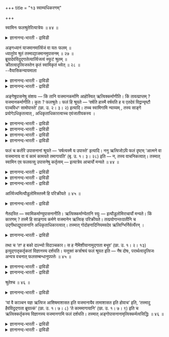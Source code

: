 +++
title = "१३ स्वाम्यधिकरणम्"

+++

स्वामिनः फलश्रुतेरित्यात्रेयः ॥ ४४ ॥  
<details><summary>ज्ञानानन्द-भारती - द्राविडी</summary>

स्वामिन: पलच्रुदेरित्यात्रेय: ॥ ४४ ॥
</details>

अङ्गध्यानं याजमानमार्त्विजं वा यतः फलम् ॥  
ध्यातुरेव श्रुतं तस्माद्याजमानमुपासनम् ॥ २७ ॥  
ब्रूयादेवंविदुद्गातेत्यार्त्विजत्वं स्फुटं श्रुतम् ॥  
क्रीतत्वादृत्विजस्तेन कृतं स्वामिकृतं भवेत् ॥ २८ ॥  
--वैयासिकन्यायमाला

<details><summary>ज्ञानानन्द-भारती - द्राविडी</summary>

अङ्गत्तिऩ् उबासऩै यजमाऩऩ् सॆय्य वेण्डियदा? अल्लदु रित्विक् सॆय्य वेण्डियदा? उबासऩै सॆय्गिऱव ऩुक्के पलऩ् सॊल्लप् पट्टिरुक्किऱदु; आगैयाल् उबासऩै यजमाऩऩ् सॆय्य वेण्डियदु ताऩ्।
</details>

<details><summary>ज्ञानानन्द-भारती - द्राविडी</summary>

"इव्विदम् अऱिन्द उत्कादा सॊल्ल वेण्डुम्" ऎऩ्ऱिरुप्पदिऩाल् रित्विक् ताऩ् सॆय्य वेण्डुमॆऩ्बदु तॆळिवाय् सॊल्लप्पट्टिरुक्किऱदु। रित्विक् (तक्षिऩैयाल्) किरयत्तिऱ्कु वाङ्गप्पट्टुविट्टबडियाल् अवर् सॆय्वदु यजमाऩऩ् सॆय्वदागवे आगुम्।
</details>

अङ्गेषूपासनेषु संशयः — किं तानि यजमानकर्माणि आहोस्वित् ऋत्विक्कर्माणीति। किं तावत्प्राप्तम् ? यजमानकर्माणीति। कुतः ? फलश्रुतेः। फलं हि श्रूयते — ‘वर्षति हास्मै वर्षयति ह य एतदेवं विद्वान्वृष्टौ पञ्चविधꣳ सामोपास्ते’ (छा. उ. २। ३। २) इत्यादि। तच्च स्वामिगामि न्याय्यम् , तस्य साङ्गे प्रयोगेऽधिकृतत्वात् , अधिकृताधिकारत्वाच्च एवंजातीयकस्य ।

<details><summary>ज्ञानानन्द-भारती - द्राविडी</summary>

(अङ्गावबत्त उबासऩङ्गळै यजमाऩऩ् सॆय्यवेण्डुमा अल्लदु रुत्विक्कुगळ् सॆय्य वेण्डुमा ऎऩ्ऱु सन्देहम्। इन्द उबासऩङ्गळुक्कु पलऩ् सॊल्लियिरुप्पदाल् पलऩ् यजमाऩऩैये सेरुमाऩदाल् पयऩैप् पॆऱुगिऱ यजमाऩऩ्दाऩ् उबासऩङ्गळैच् चॆय्य वेण्डुमॆऩ्ऱु पूर्वबक्षम्।
</details>

<details><summary>ज्ञानानन्द-भारती - द्राविडी</summary>

उबासऩत्तुडऩ्गूडिय कर्मावैच् चॆय्वदऱ्काग यजमाऩऩ् रुत्विक्कुगळै विलैक्कु वाङ्गि यिरुप्पदालुम् तियाऩम् सॆय्युम् उत्कादा ऎऩ्ऱु सॊल्लियिरुप्पदालुम् रुत्विक्कुगळ्दाऩ् उबासऩम् सॆय्य वेण्डुम्। यजमाऩऩुक्कागवे रुत्विक्कुगळ् सॆय्गिऱबडियाल् पलऩ् यजमाऩऩुक्कुत्ताऩ् ऎऩ्ऱु सित्तान्दम्)।
</details>

<details><summary>ज्ञानानन्द-भारती - द्राविडी</summary>

अङ्गत्तै आसिरयित्त उबासऩैगळिल्, अवै यजमाऩऩुडैय, कर्माक्कळा, अल्लदु रित्विक्कुगळिऩ् कर्माक्कळा ऎऩ्ऱु संसयम्।
</details>

<details><summary>ज्ञानानन्द-भारती - द्राविडी</summary>

ऎदु एऱ्पडुगिऱदु? यजमाऩऩुडैय कर्माक्कळ् ऎऩ्ऱु। एऩ्? पलऩ् सॊल्लियिरुप्पदाल्, ऎवर् इदै इव्विदम् अऱिन्दवराय् मऴैयाग ऐन्दु विदमाऩ सामत्तै उबासिक्किऱारो अवरुक्कु अवर् विरुप्पप्पडि मऴै पॆय्गिऱदु। मऴै इल्लाद समयत् तिलुम् अवर् वर्षिक्कच्चॆय्गिऱार्। (सान्।II-३-२) ऎऩ्बदु मुदलाऩ पलऩ् सॊल्लप्पट्टिरुक्किऱदु। अदु स्वामिक्कु (यागम् सॆय्गिऱवऩुक्कु) पोगिऱदॆऩ्बदु न्यायम्। अङ्गत्तुडऩ् कूडिय पिरयोगत्तिल् अवऩ् अदिगारम् पॆऱ्ऱवऩायिरुप्पदाल्; इदुबोल् उळ्ळ उबासऩत्तिल्, कर्माविल् अदिगारम् पॆऱ्ऱवऩुक्कु अदिगारमुळ्ळदाल्।
</details>

फलं च कर्तरि उपासनानां श्रूयते — ‘वर्षत्यस्मै य उपास्ते’ इत्यादि। ननु ऋत्विजोऽपि फलं दृष्टम् ‘आत्मने वा यजमानाय वा यं कामं कामयते तमागायति’ (बृ. उ. १। ३। २८) इति — न, तस्य वाचनिकत्वात्। तस्मात् स्वामिन एव फलवत्सु उपासनेषु कर्तृत्वम् — इत्यात्रेय आचार्यो मन्यते ॥ ४४ ॥

<details><summary>ज्ञानानन्द-भारती - द्राविडी</summary>

उबासऩङ्गळै सॊल्लप्पट्टिरुक्किऱदु, पलऩ् सॆय्गिऱवऩुक्कु “ऎवऩ् उबासिक्किऱाऩो अवऩुक्कु वर्षिक्किऱदु” ऎऩ्बदु मुदलियदु।
</details>

<details><summary>ज्ञानानन्द-भारती - द्राविडी</summary>

रित्विक्कुक्कुम् पलऩ् काण्गिऱदे, "तऩक्को, यजमाऩऩुक्को ऎन्द आसैयै विरुम्बुगिऱारो, अदै काऩम् सॆय्गिऱार्" (काऩत्ताल् अदै सादिक्किऱार्) (पिरुहत्। १-३-२८) ऎऩ्ऱु? अप्पडियल्ल, अदु विसेष वसऩत्ताल् एऱ्पडुवदाल्।
</details>

<details><summary>ज्ञानानन्द-भारती - द्राविडी</summary>

आगैयाल् पलऩोडुगूडिय उबासऩङ्गळिल् यजमाऩऩुक्कुत्ताऩ् सॆय्युम् तऩ्मै ऎऩ्ऱु आत्रेय आसार्यार् ऎण्णुगिऱार्।
</details>

आर्त्विज्यमित्यौडुलोमिस्तस्मै हि परिक्रीयते ॥ ४५ ॥  
<details><summary>ज्ञानानन्द-भारती - द्राविडी</summary>

आर्त्विज्यमित्यॆळडुलोमिस्तस्मै हि परिक्रीयदे ॥ ४५ ॥
</details>

नैतदस्ति — स्वामिकर्माण्युपासनानीति। ऋत्विक्कर्माण्येतानि स्युः — इत्यौडुलोमिराचार्यो मन्यते। किं कारणम् ? तस्मै हि साङ्गाय कर्मणे यजमानेन ऋत्विक् परिक्रीयते। तत्प्रयोगान्तःपातीनि च उद्गीथाद्युपासनानि अधिकृताधिकारत्वात्। तस्मात् गोदोहनादिनियमवदेव ऋत्विग्भिर्निर्वर्त्येरन् ।

<details><summary>ज्ञानानन्द-भारती - द्राविडी</summary>

उबासऩङ्गळ् यजमाऩऩुडैय कर्माक्कळ् ऎऩ्ऱ इदु इल्लै; इवै रित्विक्किऩ् कर्माक्कळायिरुक्किऩ् ऱऩ ऎऩ्ऱु ऒळडुलोमि आसार्यार् ऎण्णुगिऱार् ऎऩ्ऩ कारणम्? “अदऱ्काग अल्लवा”, अङ्गत्तोडु कूडिऩ कर्मावुक्काग यजमाऩऩाल् रित्विक् विलैक्कु वाङ्गप्पडु किऱार्। अन्द पिरयोगत्तिऱ्कु उळ्बट्टवैगळे उत्कीदम् मुदलाऩ उबासऩङ्गळ्, अदिगारम् पॆऱ्ऱवरुक्कु अदिगा रमुळ्ळदाल्। आगैयाल् माडु कऱप्पदु मुदलिय नियमत् तैप् पोलवे रित्विक्कुगळाल् सॆय्यप् पड वेण्डुम्।
</details>

तथा च ‘तꣳ ह बको दाल्भ्यो विदाञ्चकार। स ह नैमिशीयानामुद्गाता बभूव’ (छा. उ. १। २। १३) इत्युद्गातृकर्तृकतां विज्ञानस्य दर्शयति। यत्तूक्तं कर्त्राश्रयं फलं श्रूयत इति — नैष दोषः, परार्थत्वादृत्विजः अन्यत्र वचनात् फलसम्बन्धानुपपत्तेः ॥ ४५ ॥

<details><summary>ज्ञानानन्द-भारती - द्राविडी</summary>

अप्पडिये “अदै ताल्बियराऩ पगर् अऱिन्दार्; अवर् नैमिसीयर्गळुक्कु उत्कादावाग इरुन्दार्" (सान्I-।२-१३) ऎऩ्ऱु उबासऩैक्कु उत्कादावै सॆय्गिऱवरायुडैय तऩ्मैयै काट्टुगिऱदु।
</details>

<details><summary>ज्ञानानन्द-भारती - द्राविडी</summary>

पलऩ् सॆय्गिऱवरै आसिरयिक्कुमॆऩ्ऱु ऎदु सॊल्लप्पट्टदो, अदु तोषमल्ल रित्विक् वेऱॊरु वरुडैय पिरयोजऩत्तिऱ्काग इरुप्पदाल्, वसऩम् इल्लादविडङ्गळिल्, अवरुक्कु पलऩुडैय सम्बन्दम् पॊरुन्दाददिऩाल्।
</details>

श्रुतेश्च ॥ ४६ ॥  
<details><summary>ज्ञानानन्द-भारती - द्राविडी</summary>

च्रुदेच्च ॥ ४६ ॥
</details>

‘यां वै काञ्चन यज्ञ ऋत्विज आशिषमाशासत इति यजमानायैव तामाशासत इति होवाच’ इति, ‘तस्मादु हैवंविदुद्गाता ब्रूयात्कं’ (छा. उ. १। ७। ८) ‘ते काममागायानि’ (छा. उ. १। ७। ९) इति च ऋत्विक्कर्तृकस्य विज्ञानस्य यजमानगामि फलं दर्शयति। तस्मात् अङ्गोपासनानामृत्विक्कर्मत्वसिद्धिः ॥ ४६ ॥

<details><summary>ज्ञानानन्द-भारती - द्राविडी</summary>

“यक्ञत्तिल् रित्विक्कुगळ् ऎन्द एदेऩुम् पलऩै पिरार्त्तिक्किऱार्गळो अदै यजमाऩऩुक्कागत् ताऩ् पिरार्त्तिक्किऱार्गळ् ऎऩ्ऱु सॊऩ्ऩार् ऎऩ्ऱु”, “आगै याल् इव्विदम् अऱिन्द उत्कादा उमक्कु ऎन्द कामत्तै नाऩ् काऩम् सॆय्यट्टुम् ऎऩ्ऱु सॊल्ल वेण्डुम्”(सान्।१-७-८,९) ऎऩ्ऱु अदुवुम्, रित्विक्कु सॆय्गिऱ उबासऩत्तिऱ्कुळ्ळ पलऩ् यजमाऩऩै अडैगिऱ तॆऩ्बदै काट्टुगिऱदु।
</details>

<details><summary>ज्ञानानन्द-भारती - द्राविडी</summary>

आगैयाल् अङ्गत्तै आसिरयित्तुळ्ळ उबासऩङ् गळुक्कु रित्विक्किऩाल् सॆय्यप्पडुम् तऩ्मै सित्तिक्किऱदु।
</details>

